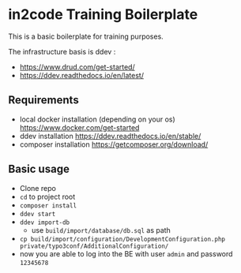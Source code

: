 # in2code Training Boilerplate

This is a basic boilerplate for training purposes.

The infrastructure basis is ddev : 

* https://www.drud.com/get-started/
* https://ddev.readthedocs.io/en/latest/ 

## Requirements

* local docker installation (depending on your os) https://www.docker.com/get-started
* ddev installation https://ddev.readthedocs.io/en/stable/
* composer installation https://getcomposer.org/download/


## Basic usage

* Clone repo
* `cd` to project root 
* `composer install`
* `ddev start`
* `ddev import-db` 
    * use `build/import/database/db.sql` as path
* `cp build/import/configuration/DevelopmentConfiguration.php private/typo3conf/AdditionalConfiguration/`
* now you are able to log into the BE with user `admin` and password `12345678` 

##  
